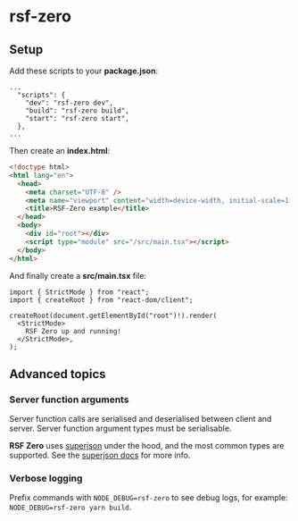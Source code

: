 # rsf-zero

## Setup

Add these scripts to your **package.json**:

```
...
  "scripts": {
    "dev": "rsf-zero dev",
    "build": "rsf-zero build",
    "start": "rsf-zero start",
  },
...
```

Then create an **index.html**:
```html
<!doctype html>
<html lang="en">
  <head>
    <meta charset="UTF-8" />
    <meta name="viewport" content="width=device-width, initial-scale=1.0" />
    <title>RSF-Zero example</title>
  </head>
  <body>
    <div id="root"></div>
    <script type="module" src="/src/main.tsx"></script>
  </body>
</html>
```

And finally create a **src/main.tsx** file:
```tsx
import { StrictMode } from "react";
import { createRoot } from "react-dom/client";

createRoot(document.getElementById("root")!).render(
  <StrictMode>
    RSF Zero up and running!
  </StrictMode>,
);
```


## Advanced topics

### Server function arguments

Server function calls are serialised and deserialised between client and server. Server function argument types must be serialisable.

**RSF Zero** uses [superjson](https://github.com/flightcontrolhq/superjson) under the hood, and the most common types are supported. 
See the [superjson docs](https://github.com/flightcontrolhq/superjson?tab=readme-ov-file#parse) for more info.

### Verbose logging
Prefix commands with `NODE_DEBUG=rsf-zero` to see debug logs, for example: `NODE_DEBUG=rsf-zero yarn build`.
